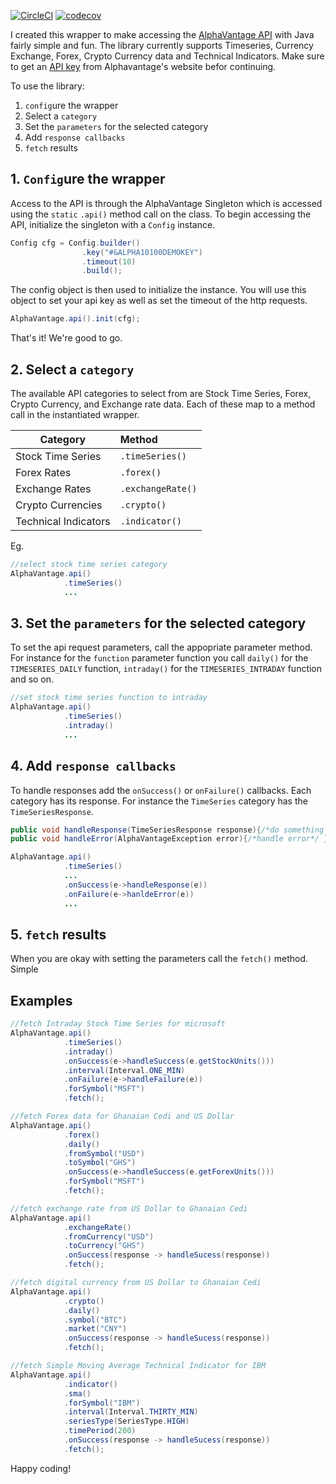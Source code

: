 [![CircleCI](https://circleci.com/gh/crazzyghost/alphavantage-java/tree/master.svg?style=shield)](https://circleci.com/gh/crazzyghost/alphavantage-java/tree/master)
[![codecov](https://codecov.io/gh/crazzyghost/alphavantage-java/branch/master/graph/badge.svg)](https://codecov.io/gh/crazzyghost/alphavantage-java)


I created this wrapper to make accessing the [AlphaVantage API](https://www.alphavantage.co/) with Java fairly simple and fun. The library currently supports Timeseries, Currency Exchange, Forex, Crypto Currency data and Technical Indicators. Make sure to get an [API key](https://www.alphavantage.co/support/#api-key) from Alphavantage's website befor continuing. 

To use the library:
1. `config`ure the wrapper
2. Select a `category`
3. Set the `parameters` for the selected category
4. Add `response callbacks`
5. `fetch` results

## 1. `Config`ure the wrapper
Access to the API is through the AlphaVantage Singleton which is accessed using the `static` `.api()` method call on the class. To begin accessing the API, initialize the singleton with a `Config` instance.

```java
Config cfg = Config.builder()
                .key("#&ALPHA10100DEMOKEY")
                .timeout(10)
                .build();
```
The config object is then used to initialize the instance. You will use this object to set your api key as well as set the timeout of the http requests.

```java
AlphaVantage.api().init(cfg);
```
That's it! We're good to go.

## 2. Select a `category`
The available API categories to select from are Stock Time Series, Forex, Crypto Currency, and Exchange rate data. Each of these map to a method call in the instantiated wrapper.

| Category          | Method            | 
| -------------     |:------------------| 
| Stock Time Series | `.timeSeries()`   | 
| Forex Rates       | `.forex()`        | 
| Exchange Rates    | `.exchangeRate()` | 
| Crypto Currencies | `.crypto()`       | 
| Technical Indicators | `.indicator()` |

Eg.
```java
//select stock time series category
AlphaVantage.api()
            .timeSeries() 
            ...
```

## 3. Set the `parameters` for the selected category

To set the api request parameters, call the appopriate parameter method. For instance for the `function` parameter
function you call `daily()` for the `TIMESERIES_DAILY` function, `intraday()` for the `TIMESERIES_INTRADAY` function and so on.

```java
//set stock time series function to intraday
AlphaVantage.api()
            .timeSeries()
            .intraday()
            ...
```

## 4. Add `response callbacks`

To handle responses add the `onSuccess()` or `onFailure()` callbacks.  Each category has its response. For instance the `TimeSeries` category has the `TimeSeriesResponse`.

```java
public void handleResponse(TimeSeriesResponse response){/*do something with response*/ }
public void handleError(AlphaVantageException error){/*handle error*/ }

AlphaVantage.api()
            .timeSeries()
            ...
            .onSuccess(e->handleResponse(e))
            .onFailure(e->hanldeError(e))
            ...
```

## 5.  `fetch` results
When you are okay with setting the parameters call the `fetch()` method. Simple

## Examples
```java
//fetch Intraday Stock Time Series for microsoft
AlphaVantage.api()
            .timeSeries()
            .intraday()
            .onSuccess(e->handleSuccess(e.getStockUnits()))
            .interval(Interval.ONE_MIN)
            .onFailure(e->handleFailure(e))
            .forSymbol("MSFT")
            .fetch();

//fetch Forex data for Ghanaian Cedi and US Dollar 
AlphaVantage.api()
            .forex()
            .daily()
            .fromSymbol("USD")
            .toSymbol("GHS")
            .onSuccess(e->handleSuccess(e.getForexUnits()))
            .forSymbol("MSFT")
            .fetch();

//fetch exchange rate from US Dollar to Ghanaian Cedi
AlphaVantage.api()
            .exchangeRate()
            .fromCurrency("USD")
            .toCurrency("GHS")
            .onSuccess(response -> handleSucess(response))
            .fetch();

//fetch digital currency from US Dollar to Ghanaian Cedi
AlphaVantage.api()
            .crypto()
            .daily()
            .symbol("BTC")
            .market("CNY")
            .onSuccess(response -> handleSucess(response))
            .fetch();

//fetch Simple Moving Average Technical Indicator for IBM
AlphaVantage.api()
            .indicator()
            .sma()
            .forSymbol("IBM")
            .interval(Interval.THIRTY_MIN)
            .seriesType(SeriesType.HIGH)
            .timePeriod(200)
            .onSuccess(response -> handleSucess(response))
            .fetch();

```

Happy coding!